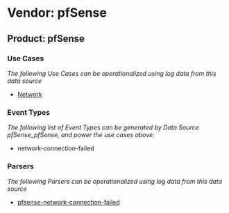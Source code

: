 Vendor: pfSense
===============
Product: pfSense
----------------

### Use Cases

_The following Use Cases can be operationalized using log data from this data source_

* [Network](usecase_network.md)


### Event Types

_The following list of Event Types can be generated by Data Source pfSense_pfSense, and power the use cases above:_

- network-connection-failed


### Parsers

_The following Parsers can be operationalized using log data from this data source_

* [pfsense-network-connection-failed](parserContent_pfsense-network-connection-failed.md)
